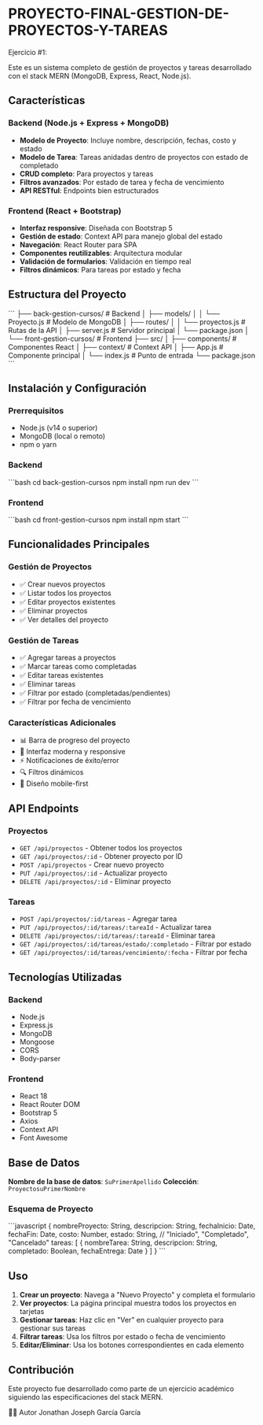 # PROYECTO-FINAL-GESTION-DE-PROYECTOS-Y-TAREAS

Ejercicio #1:

Este es un sistema completo de gestión de proyectos y tareas desarrollado con el stack MERN (MongoDB, Express, React, Node.js).

## Características

### Backend (Node.js + Express + MongoDB)
- **Modelo de Proyecto**: Incluye nombre, descripción, fechas, costo y estado
- **Modelo de Tarea**: Tareas anidadas dentro de proyectos con estado de completado
- **CRUD completo**: Para proyectos y tareas
- **Filtros avanzados**: Por estado de tarea y fecha de vencimiento
- **API RESTful**: Endpoints bien estructurados

### Frontend (React + Bootstrap)
- **Interfaz responsive**: Diseñada con Bootstrap 5
- **Gestión de estado**: Context API para manejo global del estado
- **Navegación**: React Router para SPA
- **Componentes reutilizables**: Arquitectura modular
- **Validación de formularios**: Validación en tiempo real
- **Filtros dinámicos**: Para tareas por estado y fecha

## Estructura del Proyecto

\`\`\`
├── back-gestion-cursos/          # Backend
│   ├── models/
│   │   └── Proyecto.js           # Modelo de MongoDB
│   ├── routes/
│   │   └── proyectos.js          # Rutas de la API
│   ├── server.js                 # Servidor principal
│   └── package.json
│
└── front-gestion-cursos/         # Frontend
    ├── src/
    │   ├── components/           # Componentes React
    │   ├── context/              # Context API
    │   ├── App.js               # Componente principal
    │   └── index.js             # Punto de entrada
    └── package.json
\`\`\`

## Instalación y Configuración

### Prerrequisitos
- Node.js (v14 o superior)
- MongoDB (local o remoto)
- npm o yarn

### Backend
\`\`\`bash
cd back-gestion-cursos
npm install
npm run dev
\`\`\`

### Frontend
\`\`\`bash
cd front-gestion-cursos
npm install
npm start
\`\`\`

## Funcionalidades Principales

### Gestión de Proyectos
- ✅ Crear nuevos proyectos
- ✅ Listar todos los proyectos
- ✅ Editar proyectos existentes
- ✅ Eliminar proyectos
- ✅ Ver detalles del proyecto

### Gestión de Tareas
- ✅ Agregar tareas a proyectos
- ✅ Marcar tareas como completadas
- ✅ Editar tareas existentes
- ✅ Eliminar tareas
- ✅ Filtrar por estado (completadas/pendientes)
- ✅ Filtrar por fecha de vencimiento

### Características Adicionales
- 📊 Barra de progreso del proyecto
- 🎨 Interfaz moderna y responsive
- ⚡ Notificaciones de éxito/error
- 🔍 Filtros dinámicos
- 📱 Diseño mobile-first

## API Endpoints

### Proyectos
- `GET /api/proyectos` - Obtener todos los proyectos
- `GET /api/proyectos/:id` - Obtener proyecto por ID
- `POST /api/proyectos` - Crear nuevo proyecto
- `PUT /api/proyectos/:id` - Actualizar proyecto
- `DELETE /api/proyectos/:id` - Eliminar proyecto

### Tareas
- `POST /api/proyectos/:id/tareas` - Agregar tarea
- `PUT /api/proyectos/:id/tareas/:tareaId` - Actualizar tarea
- `DELETE /api/proyectos/:id/tareas/:tareaId` - Eliminar tarea
- `GET /api/proyectos/:id/tareas/estado/:completado` - Filtrar por estado
- `GET /api/proyectos/:id/tareas/vencimiento/:fecha` - Filtrar por fecha

## Tecnologías Utilizadas

### Backend
- Node.js
- Express.js
- MongoDB
- Mongoose
- CORS
- Body-parser

### Frontend
- React 18
- React Router DOM
- Bootstrap 5
- Axios
- Context API
- Font Awesome

## Base de Datos

**Nombre de la base de datos**: `SuPrimerApellido`
**Colección**: `ProyectosuPrimerNombre`

### Esquema de Proyecto
\`\`\`javascript
{
  nombreProyecto: String,
  descripcion: String,
  fechaInicio: Date,
  fechaFin: Date,
  costo: Number,
  estado: String, // "Iniciado", "Completado", "Cancelado"
  tareas: [
    {
      nombreTarea: String,
      descripcion: String,
      completado: Boolean,
      fechaEntrega: Date
    }
  ]
}
\`\`\`

## Uso

1. **Crear un proyecto**: Navega a "Nuevo Proyecto" y completa el formulario
2. **Ver proyectos**: La página principal muestra todos los proyectos en tarjetas
3. **Gestionar tareas**: Haz clic en "Ver" en cualquier proyecto para gestionar sus tareas
4. **Filtrar tareas**: Usa los filtros por estado o fecha de vencimiento
5. **Editar/Eliminar**: Usa los botones correspondientes en cada elemento

## Contribución

Este proyecto fue desarrollado como parte de un ejercicio académico siguiendo las especificaciones del stack MERN.

👨‍💻 Autor Jonathan Joseph García García

